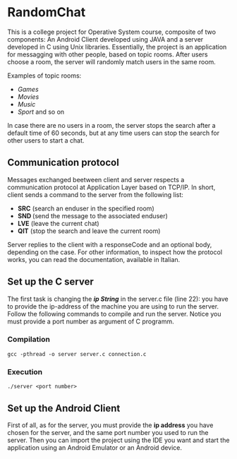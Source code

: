 # RandomChat

This is a college project for Operative System course, composite of two components: An Android Client developed using JAVA and a server developed in C using Unix libraries. Essentially, the project is an application for messagging with other people, based on topic rooms. After users choose a room, the server will randomly match users in the same room.

Examples of topic rooms:
- *Games*
- *Movies*
- *Music*
- *Sport*
and so on

In case there are no users in a room, the server stops the search after a default time of 60 seconds, but at any time users can stop the search for other users to start a chat.

## Communication protocol

Messages exchanged beetween client and server respects a communication protocol at Application Layer based on TCP/IP. In short, client sends a command to the server from the following list:

- **SRC** <room number> 
  (search an enduser in the specified room)
- **SND <message length> <message>** 
  (send the message to the associated enduser)
- **LVE** 
  (leave the current chat)
- **QIT** 
  (stop the search and leave the current room)

Server replies to the client with a responseCode and an optional body, depending on the case. 
For other information, to inspect how the protocol works, you can read the documentation, available in Italian.

## Set up the C server

The first task is changing the ***ip String*** in the server.c file (line 22): you have to provide the ip-address of the machine you are using to run the server.
Follow the following commands to compile and run the server. Notice you must provide a port number as argument of C programm.

### Compilation

```console
gcc -pthread -o server server.c connection.c
```
### Execution

```console
./server <port number>
```

## Set up the Android Client

First of all, as for the server, you must provide the **ip address** you have chosen for the server, and the same port number you used to run the server.
Then you can import the project using the IDE you want and start the application using an Android Emulator or an Android device.

